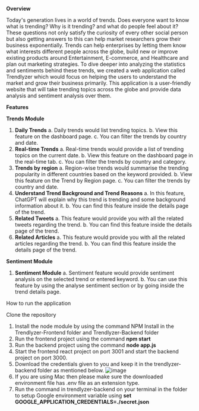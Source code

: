 **Overview**

Today's generation lives in a world of trends. Does everyone want to know what is trending? Why is it
trending? and what do people feel about it? These questions not only satisfy the curiosity of every 
other social person but also getting answers to this can help market researchers grow their business 
exponentially. Trends can help enterprises by letting them know what interests different people across 
the globe, build new or improve existing products around Entertainment, E-commerce, and 
Healthcare and plan out marketing strategies.
To dive deeper into analyzing the statistics and sentiments behind these trends, we created a web 
application called Trendlyzer which would focus on helping the users to understand the market and 
grow their business primarily. This application is a user-friendly website that will take trending 
topics across the globe and provide data analysis and sentiment analysis over them.

**Features**

**Trends Module**

  1.	**Daily Trends**
    a.	Daily trends would list trending topics.
    b.	View this feature on the dashboard page.
    c.	You can filter the trends by country and date.
  2.	**Real-time Trends**
    a.	Real-time trends would provide a list of trending topics on the current date.
    b.	View this feature on the dashboard page in the real-time tab.
    c.	You can filter the trends by country and category.
  3.	**Trends by region**
    a.	Region-wise trends would summarise the trending popularity in different countries based on the keyword provided.
    b.	View this feature on the Trend by Region page.
    c.	You can filter the trends by country and date.
  4.	**Understand Trend Background and Trend Reasons**
    a.	In this feature, ChatGPT will explain why this trend is trending and some background information about it. 
    b.	You can find this feature inside the details page of the trend.
  5.	**Related Tweets**
    a.	This feature would provide you with all the related tweets regarding the trend.
    b.	You can find this feature inside the details page of the trend.
  6.	**Related Articles**
    a.	This feature would provide you with all the related articles regarding the trend.
    b.	You can find this feature inside the details page of the trend.

**Sentiment Module**
  1.	**Sentiment Module**
    a.	Sentiment feature would provide sentiment analysis on the selected trend or entered keyword.
    b.	You can use this feature by using the analyse sentiment section or by going inside the trend details page.
    
    
How to run the application 

Clone the repository 
1.	Install the node module by using the command NPM Install in the Trendlyzer-Frontend folder and Trendlyzer-Backend folder
2.	Run the frontend project using the command **npm start**
3.	Run the backend project using the command **node app.js**
4.	Start the frontend react project on port 3001 and start the backend project on port 3000.
5.	Download the credentials given to you and keep it in the trendlyzer-backend folder as mentioned below.
![image](https://github.com/UOA-CS732-SE750-Students-2023/project-group-youthful-yellowfins/assets/30353201/62660bbd-cfbe-449e-af36-e548440728c1)
6.	If you are using Mac then please make sure the downloaded environment file has .env file as an extension type.
7.	Run the command in trendlyzer-backend on your terminal in the folder to setup Google environment variable using
 **set GOOGLE_APPLICATION_CREDENTIALS=./secret.json**

